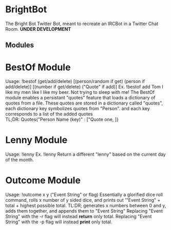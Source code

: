 # BrightBot
The Bright Bot Twitter Bot, meant to recreate an IRCBot in a Twitter Chat Room. **UNDER DEVELOPMENT**
## Modules
# BestOf Module
Usage: !bestof (get/add/delete) [(person/random if get) (person if add/delete)] [(number if get/delete) ("Quote" if add)]
Ex. !bestof add Tom I like my men  like I like my beer. Not trying to sleep with me!
The BestOf module enables a persistant "quotes" feature that loads a dictionary of quotes from a file. These quotes are stored in  a dictionary called "quotes", each dictionary key symbolizes quotes from "Person". and each key corresponds to a list of the added quotes  
TL;DR: Quotes{"Person Name (key)" : ["Quote one, ]}
# Lenny Module
Usage: !lenny
Ex. !lenny
Return a different "lenny" based on the current day of the month. 
# Outcome Module
Usage: !outcome x y ("Event String" or flag)
Essentially a glorified dice roll command, rolls x number of y sided dice, and prints out '"Event String" + total + highest possible total. TL:DR; generates x numbers between 0 and y, adds them together, and appends them to  "Event String"
Replacing "Event String" with the -r flag will instead **return** only total.
Replacing "Event String" with the -p flag will instead **print** only total.
